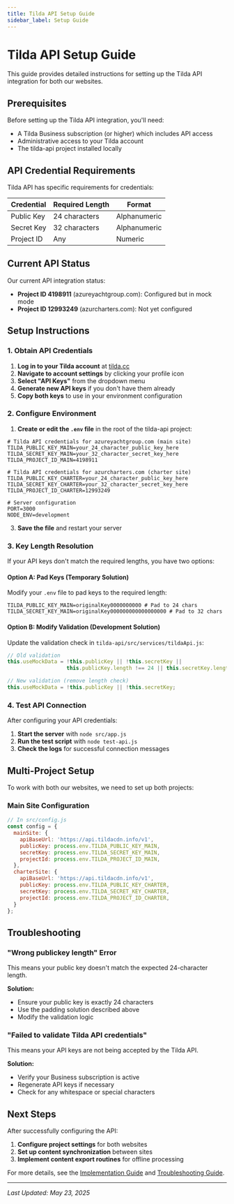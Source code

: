 ```yaml
---
title: Tilda API Setup Guide
sidebar_label: Setup Guide
---
```


# Tilda API Setup Guide

This guide provides detailed instructions for setting up the Tilda API integration for both our websites.

## Prerequisites

Before setting up the Tilda API integration, you'll need:

- A Tilda Business subscription (or higher) which includes API access
- Administrative access to your Tilda account
- The tilda-api project installed locally

## API Credential Requirements

Tilda API has specific requirements for credentials:

| Credential | Required Length | Format |
|------------|-----------------|--------|
| Public Key | 24 characters   | Alphanumeric |
| Secret Key | 32 characters   | Alphanumeric |
| Project ID | Any             | Numeric |

## Current API Status

Our current API integration status:

- **Project ID 4198911** (azureyachtgroup.com): Configured but in mock mode
- **Project ID 12993249** (azurcharters.com): Not yet configured

## Setup Instructions

### 1. Obtain API Credentials

1. **Log in to your Tilda account** at [tilda.cc](https://tilda.cc/)
2. **Navigate to account settings** by clicking your profile icon
3. **Select "API Keys"** from the dropdown menu
4. **Generate new API keys** if you don't have them already
5. **Copy both keys** to use in your environment configuration

### 2. Configure Environment

1. **Create or edit the `.env` file** in the root of the tilda-api project:

```
# Tilda API credentials for azureyachtgroup.com (main site)
TILDA_PUBLIC_KEY_MAIN=your_24_character_public_key_here
TILDA_SECRET_KEY_MAIN=your_32_character_secret_key_here
TILDA_PROJECT_ID_MAIN=4198911

# Tilda API credentials for azurcharters.com (charter site)
TILDA_PUBLIC_KEY_CHARTER=your_24_character_public_key_here
TILDA_SECRET_KEY_CHARTER=your_32_character_secret_key_here
TILDA_PROJECT_ID_CHARTER=12993249

# Server configuration
PORT=3000
NODE_ENV=development
```

3. **Save the file** and restart your server

### 3. Key Length Resolution

If your API keys don't match the required lengths, you have two options:

#### Option A: Pad Keys (Temporary Solution)

Modify your `.env` file to pad keys to the required length:

```
TILDA_PUBLIC_KEY_MAIN=originalKey0000000000 # Pad to 24 chars
TILDA_SECRET_KEY_MAIN=originalKey000000000000000000 # Pad to 32 chars
```

#### Option B: Modify Validation (Development Solution)

Update the validation check in `tilda-api/src/services/tildaApi.js`:

```javascript
// Old validation
this.useMockData = !this.publicKey || !this.secretKey || 
                   this.publicKey.length !== 24 || this.secretKey.length !== 32;

// New validation (remove length check)
this.useMockData = !this.publicKey || !this.secretKey;
```

### 4. Test API Connection

After configuring your API credentials:

1. **Start the server** with `node src/app.js`
2. **Run the test script** with `node test-api.js`
3. **Check the logs** for successful connection messages

## Multi-Project Setup

To work with both our websites, we need to set up both projects:

### Main Site Configuration

```javascript
// In src/config.js
const config = {
  mainSite: {
    apiBaseUrl: 'https://api.tildacdn.info/v1',
    publicKey: process.env.TILDA_PUBLIC_KEY_MAIN,
    secretKey: process.env.TILDA_SECRET_KEY_MAIN, 
    projectId: process.env.TILDA_PROJECT_ID_MAIN,
  },
  charterSite: {
    apiBaseUrl: 'https://api.tildacdn.info/v1',
    publicKey: process.env.TILDA_PUBLIC_KEY_CHARTER,
    secretKey: process.env.TILDA_SECRET_KEY_CHARTER,
    projectId: process.env.TILDA_PROJECT_ID_CHARTER,
  }
};
```

## Troubleshooting

### "Wrong publickey length" Error

This means your public key doesn't match the expected 24-character length.

**Solution:**
- Ensure your public key is exactly 24 characters
- Use the padding solution described above
- Modify the validation logic

### "Failed to validate Tilda API credentials"

This means your API keys are not being accepted by the Tilda API.

**Solution:**
- Verify your Business subscription is active
- Regenerate API keys if necessary
- Check for any whitespace or special characters

## Next Steps

After successfully configuring the API:

1. **Configure project settings** for both websites
2. **Set up content synchronization** between sites
3. **Implement content export routines** for offline processing

For more details, see the [Implementation Guide](implementation-guide) and [Troubleshooting Guide](troubleshooting).

---

*Last Updated: May 23, 2025* 